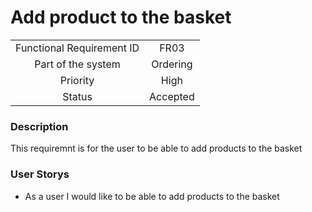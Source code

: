 # Add product to the basket

|                           |          |
| :-----------------------: | :------: |
| Functional Requirement ID |   FR03   |
|    Part of the system     | Ordering |
|         Priority          |   High   |
|          Status           | Accepted |

### Description

This requiremnt is for the user to be able to add products to the basket

### User Storys

* As a user I would like to be able to add products to the basket